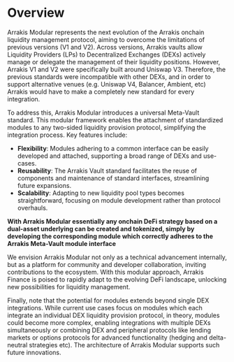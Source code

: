 # Overview

Arrakis Modular represents the next evolution of the Arrakis onchain liquidity management protocol, aiming to overcome the limitations of previous versions (V1 and V2). Across versions, Arrakis vaults allow Liquidity Providers (LPs) to Decentralized Exchanges (DEXs) actively manage or delegate the management of their liquidity positions. However, Arrakis V1 and V2 were specifically built around Uniswap V3. Therefore, the previous standards were incompatible with other DEXs, and in order to support alternative venues (e.g. Uniswap V4, Balancer, Ambient, etc) Arrakis would have to make a completely new standard for every integration.

To address this, Arrakis Modular introduces a universal Meta-Vault standard. This modular framework enables the attachment of standardized modules to any two-sided liquidity provision protocol, simplifying the integration process. Key features include:

- **Flexibility**: Modules adhering to a common interface can be easily developed and attached, supporting a broad range of DEXs and use-cases.
- **Reusability**: The Arrakis Vault standard facilitates the reuse of components and maintenance of standard interfaces, streamlining future expansions.
- **Scalability**: Adapting to new liquidity pool types becomes straightforward, focusing on module development rather than protocol overhauls.

**With Arrakis Modular essentially any onchain DeFi strategy based on a dual-asset underlying can be created and tokenized, simply by developing the corresponding module which correctly adheres to the Arrakis Meta-Vault module interface**

We envision Arrakis Modular not only as a technical advancement internally, but as a platform for community and developer collaboration, inviting contributions to the ecosystem. With this modular approach, Arrakis Finance is poised to rapidly adapt to the evolving DeFi landscape, unlocking new possibilities for liquidity management.

Finally, note that the potential for modules extends beyond single DEX integrations. While current use cases focus on modules which each integrate an individual DEX liquidity provision protocol, in theory, modules could become more complex, enabling integrations with multiple DEXs simultaneously or combining DEX and peripheral protocols like lending markets or options protocols for advanced functionality (hedging and delta-neutral strategies etc). The architecture of Arrakis Modular supports such future innovations.

